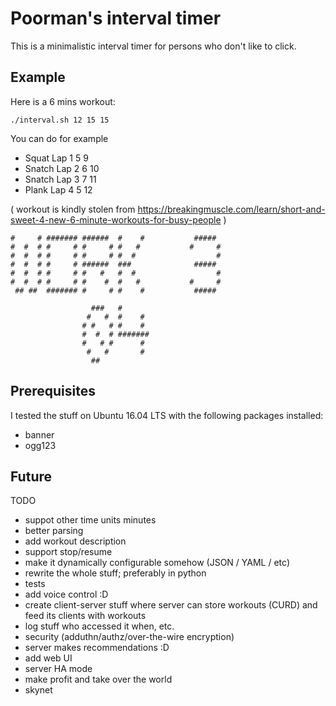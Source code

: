 # Poorman's interval timer

This is a minimalistic interval timer for persons who don't like to click.

## Example

Here is a 6 mins workout: 

``./interval.sh 12 15 15``

You can do for example
*   Squat    Lap 1 5 9
*   Snatch   Lap 2 6 10
*   Snatch   Lap 3 7 11
*   Plank    Lap 4 5 12

( workout is kindly stolen from https://breakingmuscle.com/learn/short-and-sweet-4-new-6-minute-workouts-for-busy-people )


	#     # ####### ######  #    #           #####
	#  #  # #     # #     # #   #           #     #
	#  #  # #     # #     # #  #                  #
	#  #  # #     # ######  ###              #####
	#  #  # #     # #   #   #  #                  #
	#  #  # #     # #    #  #   #           #     #
	 ## ##  ####### #     # #    #           #####

	                  ###   #
	                 #   #  #    #
	                # #   # #    #
	                #  #  # #######
	                #   # #      #
	                 #   #       #
	                  ##                           

## Prerequisites

I tested the stuff on Ubuntu 16.04 LTS with the following packages installed: 

* banner
* ogg123

## Future

TODO 
* suppot other time units minutes
* better parsing
* add workout description
* support stop/resume
* make it dynamically configurable somehow (JSON / YAML / etc)
* rewrite the whole stuff; preferably in python
* tests
* add voice control :D
* create client-server stuff where server can store workouts (CURD) and feed its clients with workouts
* log stuff who accessed it when, etc.
* security (adduthn/authz/over-the-wire encryption)
* server makes recommendations :D
* add web UI 
* server HA mode
* make profit and take over the world
* skynet


